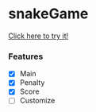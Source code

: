 # snakeGame

[Click here to try it!](https://broot5.github.io/snakeGame/index.html)

### Features

- [x] Main
- [x] Penalty
- [x] Score
- [ ] Customize
